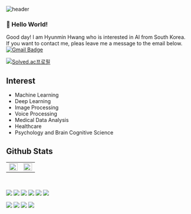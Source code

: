 ![header](https://capsule-render.vercel.app/api?type=slice&color=63C5DA&height=200&section=header&text=def%20Be_Ambitious():&fontSize=80&fontColor=48494B)


### 👋 Hello World!  
Good day! I am Hyunmin Hwang who is interested in AI from South Korea.\
If you want to contact me, pleas leave me a message to the email below.\
[![Gmail Badge](https://img.shields.io/badge/hwangkei0212@gmail.com-d14836?style=flat-square&logo=Gmail&logoColor=white&link=mailto:hwangkei0212@gmail.com)](mailto:hwangkei0212@gmail.com)

[![Solved.ac프로필](http://mazassumnida.wtf/api/v2/generate_badge?boj=xian0105)](https://solved.ac/xian0105)

## Interest 
- Machine Learning
- Deep Learning
- Image Processing
- Voice Processing
- Medical Data Analysis
- Healthcare
- Psychology and Brain Cognitive Science


## Github Stats  
<table><tr><td valign="top" width="50%">
<img src="https://github-readme-stats.vercel.app/api?username=HYUNMIN-HWANG&show_icons=true&count_private=true&hide_border=true" align="left" style="width: 100%" />
</td><td valign="top" width="50%">
<img src="https://github-readme-stats.vercel.app/api/top-langs/?username=HYUNMIN-HWANG&hide_border=true&layout=compact" align="left" style="width: 100%" />
</td></tr></table>  
<br/>  

<img src="https://img.shields.io/badge/TensorFlow-FF6F00?style=flat-square&logo=TensorFlow&logoColor=white"/></a> 
<img src="https://img.shields.io/badge/sklearn-F7931E?style=flat-square&logo=scikit-learn&logoColor=white"/></a> 
<img src="https://img.shields.io/badge/Keras-D00000?style=flat-square&logo=Keras&logoColor=white"/></a> 
<img src="https://img.shields.io/badge/OpenCV-5C3EE8?style=flat-square&logo=OpenCV&logoColor=white"/></a> 
<img src="https://img.shields.io/badge/Git-F05032?style=flat-square&logo=Git&logoColor=white"/></a> 
<img src="https://img.shields.io/badge/NumPy-013243?style=flat-square&logo=Numpy&logoColor=white"/></a> 


<img src="https://img.shields.io/badge/Python-3766AB?style=flat-square&logo=Python&logoColor=white"/></a> 
<img src="https://img.shields.io/badge/C-CCCC00?style=flat-square&logo=C&logoColor=white"/></a>
<img src="https://img.shields.io/badge/Ruby-E0115F?style=flat-square&logo=Ruby&logoColor=white"/></a>
<img src="https://img.shields.io/badge/Markdown-000000?style=flat-square&logo=markdown&logoColor=white"/></a>


<!--
**HYUNMIN-HWANG/HYUNMIN-HWANG** is a ✨ _special_ ✨ repository because its `README.md` (this file) appears on your GitHub profile.
![Anurag's GitHub stats](https://github-readme-stats.vercel.app/api?username=HYUNMIN-HWANG&show_icons=true&theme=radical)
* 깃허브 프로필 꾸미기 참고 페이지 *
https://github.com/kyechan99/capsule-render
https://velog.io/@new_wisdom/git-%EA%B0%84%EC%A3%BD%EA%B0%84%EC%82%B4-git-profile-%EA%BE%B8%EB%AF%B8%EA%B8%B0
https://zzsza.github.io/development/2020/07/10/make-github-profile-readme/
https://simpleicons.org/

Here are some ideas to get you started:

- 🔭 I’m currently working on ...
- 🌱 I’m currently learning ...
- 👯 I’m looking to collaborate on ...
- 🤔 I’m looking for help with ...
- 💬 Ask me about ...
- 📫 How to reach me: ...
- 😄 Pronouns: ...
- ⚡ Fun fact: ...
-->
